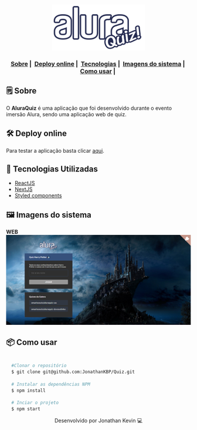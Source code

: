 <p align=center>
  <img src="https://github.com/JonathanKBP/Quiz/blob/main/logoAlura.svg" alt="Logo" width="50%" />
</p>

<h3 align="center">
  <a href="#-sobre">Sobre</a>&nbsp;|&nbsp;
  <a href="#-deploy-online">Deploy online</a>&nbsp;|&nbsp;
  <a href="#-tecnologias-utilizadas">Tecnologias</a>&nbsp;|&nbsp;
  <a href="#-imagens-do-sistema">Imagens do sistema</a>&nbsp;|&nbsp;
  <a href="#-como-usar">Como usar</a>&nbsp;|&nbsp; 
</h3>

## 🗒 Sobre

O **AluraQuiz** é uma aplicação que foi desenvolvido durante o evento imersão Alura, sendo uma aplicação web de quiz.

## 🛠 Deploy online
Para testar a aplicação basta clicar [aqui](https://quiz-git-main.jonathankbp.vercel.app/).

## 🚀 Tecnologias Utilizadas

  * [ReactJS](https://pt-br.reactjs.org)
  * [NextJS](https://nextjs.org/)
  * [Styled components](https://styled-components.com/)
  
## 🖼 Imagens do sistema

**WEB**
![Pagina inicial](./home.png)

## 📦 Como usar

```bash

  #Clonar o repositório
  $ git clone git@github.com:JonathanKBP/Quiz.git

  # Instalar as dependências NPM
  $ npm install 

  # Inciar o projeto
  $ npm start

```

<p align=center> Desenvolvido por Jonathan Kevin 💻 </p>
